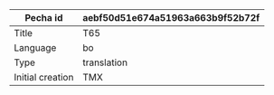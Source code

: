 |Pecha id | aebf50d51e674a51963a663b9f52b72f
| --- | --- 
|Title | T65 
|Language | bo
|Type | translation
|Initial creation | TMX